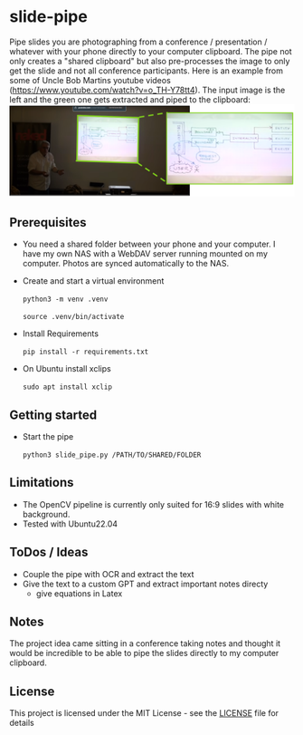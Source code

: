 # slide-pipe
Pipe slides you are photographing from a conference / presentation / whatever with your phone directly to your computer clipboard. The pipe not only creates a "shared clipboard" but also pre-processes the image to only get the slide and not all conference participants. 
Here is an example from some of Uncle Bob Martins youtube videos (https://www.youtube.com/watch?v=o_TH-Y78tt4). The input image is the left and the green one gets extracted and piped to the clipboard:
![Alt text](images/example_uncle_bob.png)

## Prerequisites 
- You need a shared folder between your phone and your computer. I have my own NAS with a WebDAV server running mounted on my computer. Photos are synced automatically to the NAS.
- Create and start a virtual environment

    `python3 -m venv .venv`
    
    `source .venv/bin/activate`
    
- Install Requirements

    `pip install -r requirements.txt`

- On Ubuntu install xclips

    `sudo apt install xclip`

## Getting started
- Start the pipe

    `python3 slide_pipe.py /PATH/TO/SHARED/FOLDER`

## Limitations
- The OpenCV pipeline is currently only suited for 16:9 slides with white background.
- Tested with Ubuntu22.04

## ToDos / Ideas
- Couple the pipe with OCR and extract the text
- Give the text to a custom GPT and extract important notes directy
    -  give equations in Latex


## Notes
The project idea came sitting in a conference taking notes and thought it would be incredible to be able to pipe the slides directly to my computer clipboard. 

## License
This project is licensed under the MIT License - see the [LICENSE](LICENSE) file for details

